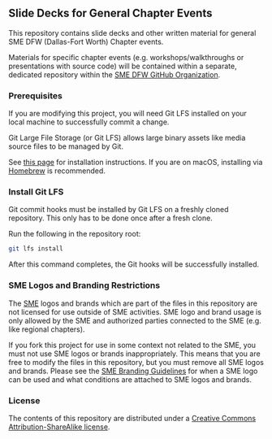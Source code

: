 ## Slide Decks for General Chapter Events

This repository contains slide decks and other written material for general
SME DFW (Dallas-Fort Worth) Chapter events.

Materials for specific chapter events (e.g. workshops/walkthroughs or
presentations with source code) will be contained within a separate, dedicated
repository within the [SME DFW GitHub Organization](https://github.com/smedfw).

### Prerequisites

If you are modifying this project, you will need Git LFS installed
on your local machine to successfully commit a change.

Git Large File Storage (or Git LFS) allows large binary assets like media source files to be managed by Git.

See [this page](https://git-lfs.github.com/) for installation instructions. If you are on macOS, installing via [Homebrew](https://brew.sh/) is recommended.

### Install Git LFS

Git commit hooks must be installed by Git LFS on a freshly cloned repository.
This only has to be done once after a fresh clone.

Run the following in the repository root:

```bash
git lfs install
```

After this command completes, the Git hooks will be successfully installed.

### SME Logos and Branding Restrictions

The [SME](http://www.sme.org/) logos and brands which are part of the
files in this repository are not licensed for use outside of SME activities. SME
logo and brand usage is only allowed by the SME and authorized parties connected
to the SME (e.g. like regional chapters).

If you fork this project for use in some context not related to the SME, you
must not use SME logos or brands inappropriately. This means that you are free to
modify the files in this repository, but you must remove all SME logos
and brands. Please see the [SME Branding Guidelines](http://www.sme.org/sme-logo/)
for when a SME logo can be used and what conditions are attached to SME logos and brands.

### License

The contents of this repository are distributed under a
[Creative Commons Attribution-ShareAlike license](https://creativecommons.org/licenses/by-sa/3.0/).
